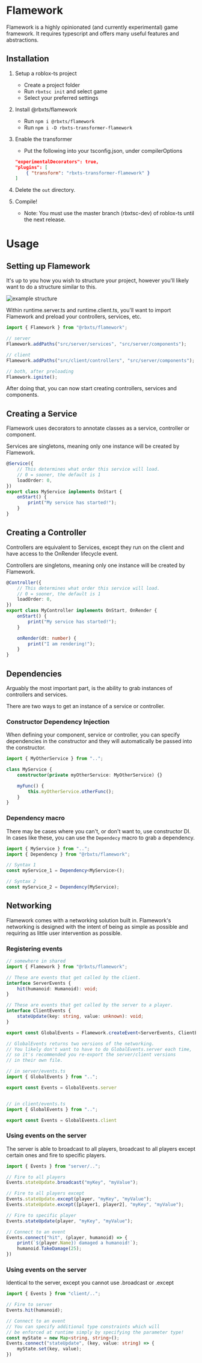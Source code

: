 # Flamework
Flamework is a highly opinionated (and currently experimental) game framework.
It requires typescript and offers many useful features and abstractions.


## Installation

1. Setup a roblox-ts project
	- Create a project folder
	- Run `rbxtsc init` and select game
	- Select your preferred settings

2. Install @rbxts/flamework
	- Run `npm i @rbxts/flamework`
	- Run `npm i -D rbxts-transformer-flamework`

3. Enable the transformer
	- Put the following into your tsconfig.json, under compilerOptions
	```json
	"experimentalDecorators": true,
	"plugins": [
		{ "transform": "rbxts-transformer-flamework" }
	]
	```

4. Delete the `out` directory.

5. Compile!
	- Note: You must use the master branch (rbxtsc-dev) of roblox-ts until the next release.


# Usage

## Setting up Flamework

It's up to you how you wish to structure your project, however you'll likely want to do a structure similar to this.

![example structure](assets/example-structure.png)

Within runtime.server.ts and runtime.client.ts, you'll want to import Flamework and preload your controllers, services, etc.

```ts
import { Flamework } from "@rbxts/flamework";

// server
Flamework.addPaths("src/server/services", "src/server/components");

// client
Flamework.addPaths("src/client/controllers", "src/server/components");

// both, after preloading
Flamework.ignite();
```

After doing that, you can now start creating controllers, services and components.

## Creating a Service

Flamework uses decorators to annotate classes as a service, controller or component.

Services are singletons, meaning only one instance will be created by Flamework.

```ts
@Service({
	// This determines what order this service will load.
	// 0 = sooner, the default is 1
	loadOrder: 0,
})
export class MyService implements OnStart {
	onStart() {
		print("My service has started!");
	}
}
```

## Creating a Controller

Controllers are equivalent to Services, except they run on the client and have access to the OnRender lifecycle event.

Controllers are singletons, meaning only one instance will be created by Flamework.

```ts
@Controller({
	// This determines what order this service will load.
	// 0 = sooner, the default is 1
	loadOrder: 0,
})
export class MyController implements OnStart, OnRender {
	onStart() {
		print("My service has started!");
	}

	onRender(dt: number) {
		print("I am rendering!");
	}
}

```

## Dependencies

Arguably the most important part, is the ability to grab instances of controllers and services.

There are two ways to get an instance of a service or controller.

### Constructor Dependency Injection

When defining your component, service or controller, you can specify dependencies in the constructor and they will automatically be passed into the constructor.

```ts
import { MyOtherService } from "..";

class MyService {
	constructor(private myOtherService: MyOtherService) {}

	myFunc() {
		this.myOtherService.otherFunc();
	}
}
```

### Dependency macro

There may be cases where you can't, or don't want to, use constructor DI. In cases like these, you can use the `Dependecy` macro to grab a dependency.

```ts
import { MyService } from "..";
import { Dependency } from "@rbxts/flamework";

// Syntax 1
const myService_1 = Dependency<MyService>();

// Syntax 2
const myService_2 = Dependency(MyService);
```

## Networking

Flamework comes with a networking solution built in. Flamework's networking is designed with the intent of being as simple as possible and requiring as little user intervention as possible.

### Registering events

```ts
// somewhere in shared
import { Flamework } from "@rbxts/flamework";

// These are events that get called by the client.
interface ServerEvents {
	hit(humanoid: Humanoid): void;
}

// These are events that get called by the server to a player.
interface ClientEvents {
	stateUpdate(key: string, value: unknown): void;
}

export const GlobalEvents = Flamework.createEvent<ServerEvents, ClientEvents>();

// GlobalEvents returns two versions of the networking.
// You likely don't want to have to do GlobalEvents.server each time,
// so it's recommended you re-export the server/client versions
// in their own file.

// in server/events.ts
import { GlobalEvents } from "..";

export const Events = GlobalEvents.server


// in client/events.ts
import { GlobalEvents } from "..";

export const Events = GlobalEvents.client
```

### Using events on the server
The server is able to broadcast to all players, broadcast to all players except certain ones and fire to specific players.

```ts
import { Events } from "server/..";

// Fire to all players
Events.stateUpdate.broadcast("myKey", "myValue");

// Fire to all players except
Events.stateUpdate.except(player, "myKey", "myValue");
Events.stateUpdate.except([player1, player2], "myKey", "myValue");

// Fire to specific player
Events.stateUpdate(player, "myKey", "myValue");

// Connect to an event
Events.connect("hit", (player, humanoid) => {
	print(`${player.Name}) damaged a humanoid!`);
	humanoid.TakeDamage(25);
})
```

### Using events on the server
Identical to the server, except you cannot use .broadcast or .except

```ts
import { Events } from "client/..";

// Fire to server
Events.hit(humanoid);

// Connect to an event
// You can specify additional type constraints which will
// be enforced at runtime simply by specifying the parameter type!
const myState = new Map<string, string>();
Events.connect("stateUpdate", (key, value: string) => {
	myState.set(key, value);
})
```
